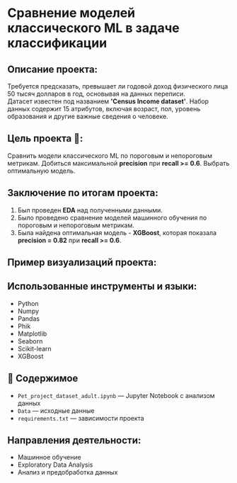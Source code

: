 # Сравнение моделей классического ML в задаче классификации

##  Описание проекта:
Требуется предсказать, превышает ли годовой доход физического лица 50 тысяч долларов в год, основывая на данных переписи.  
Датасет известен под названием **'Census Income dataset'**. Набор данных содержит 15 атрибутов, включая возраст, пол, уровень образования и другие важные сведения о человеке.

## Цель проекта :dart::
Сравнить модели классического ML по пороговым и непороговым метрикам. Добиться максимальной **precision** при **recall >= 0.6**. Выбрать оптимальную модель.

## Заключение по итогам проекта:
1. Был проведен **EDA** над полученными данными.
2. Было проведено сравнение моделей машинного обучения по пороговым и непороговым метрикам.
3. Была найдена оптимальная модель - **XGBoost**, которая показала **precision = 0.82** при **recall >= 0.6**.


## Пример визуализаций проекта:


## Использованные инструменты и языки:
* Python
* Numpy
* Pandas
* Phik
* Matplotlib
* Seaborn
* Scikit-learn
* XGBoost

## 📂 Содержимое
- `Pet_project_dataset_adult.ipynb` — Jupyter Notebook с анализом данных  
- `Data` — исходные данные  
- `requirements.txt` — зависимости проекта

## Направления деятельности:
* Машинное обучение
* Exploratory Data Analysis
* Анализ и предобработка данных

